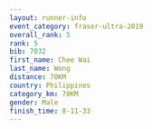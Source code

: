 ```yaml
---
layout: runner-info 
event_category: fraser-ultra-2019 
overall_rank: 5
rank: 5
bib: 7032
first_name: Chee Wai
last_name: Wong
distance: 70KM
country: Philippines
category_km: 70KM
gender: Male
finish_time: 8-11-33
---
```

